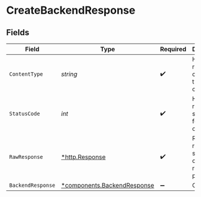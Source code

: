 # CreateBackendResponse


## Fields

| Field                                                                     | Type                                                                      | Required                                                                  | Description                                                               |
| ------------------------------------------------------------------------- | ------------------------------------------------------------------------- | ------------------------------------------------------------------------- | ------------------------------------------------------------------------- |
| `ContentType`                                                             | *string*                                                                  | :heavy_check_mark:                                                        | HTTP response content type for this operation                             |
| `StatusCode`                                                              | *int*                                                                     | :heavy_check_mark:                                                        | HTTP response status code for this operation                              |
| `RawResponse`                                                             | [*http.Response](https://pkg.go.dev/net/http#Response)                    | :heavy_check_mark:                                                        | Raw HTTP response; suitable for custom response parsing                   |
| `BackendResponse`                                                         | [*components.BackendResponse](../../models/components/backendresponse.md) | :heavy_minus_sign:                                                        | OK                                                                        |